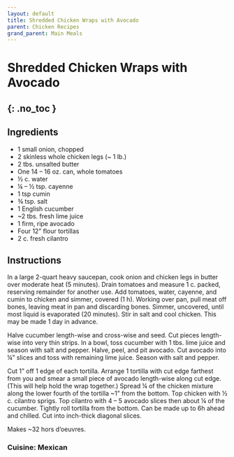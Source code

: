 ```yaml
---
layout: default
title: Shredded Chicken Wraps with Avocado
parent: Chicken Recipes
grand_parent: Main Meals
---
```


# Shredded Chicken Wraps with Avocado
{: .no_toc }
---

## Ingredients
<ul>
	<li>1 small onion, chopped</li>
	<li>2 skinless whole chicken legs (~ 1 lb.)</li>
	<li>2 tbs. unsalted butter</li>
	<li>One 14 – 16 oz. can, whole tomatoes</li>
	<li>½ c. water</li>
	<li>¼ – ½ tsp. cayenne</li>
	<li>1 tsp cumin</li>
	<li>¾ tsp. salt</li>
	<li>1 English cucumber</li>
	<li>~2 tbs. fresh lime juice</li>
	<li>1 firm, ripe avocado</li>
	<li>Four 12” flour tortillas</li>
	<li>2 c. fresh cilantro</li>
</ul>

## Instructions
In a large 2-quart heavy saucepan, cook onion and chicken legs in butter over moderate heat (5 minutes). Drain tomatoes and measure 1 c. packed, reserving remainder for another use. Add tomatoes, water, cayenne, and cumin to chicken and simmer, covered (1 h). Working over pan, pull meat off bones, leaving meat in pan and discarding bones. Simmer, uncovered, until most liquid is evaporated (20 minutes). Stir in salt and cool chicken. This may be made 1 day in advance.

Halve cucumber length-wise and cross-wise and seed. Cut pieces length-wise into very thin strips. In a bowl, toss cucumber with 1 tbs. lime juice and season with salt and pepper. Halve, peel, and pit avocado. Cut avocado into ¼” slices and toss with remaining lime juice. Season with salt and pepper.

Cut 1” off 1 edge of each tortilla. Arrange 1 tortilla with cut edge farthest from you and smear a small piece of avocado length-wise along cut edge. (This will help hold the wrap together.) Spread ¼ of the chicken mixture along the lower fourth of the tortilla ~1” from the bottom. Top chicken with ½ c. cilantro sprigs. Top cilantro with 4 – 5 avocado slices then about ¼ of the cucumber. Tightly roll tortilla from the bottom. Can be made up to 6h ahead and chilled. Cut into inch-thick diagonal slices.

Makes ~32 hors d’oeuvres.

### Cuisine: Mexican